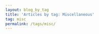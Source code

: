 ```yaml
---
layout: blog_by_tag
title: 'Articles by tag: Miscellaneous'
tag: misc
permalink: /tags/misc/
---
```

